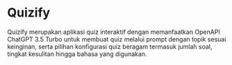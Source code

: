 # Quizify

Quizify merupakan aplikasi quiz interaktif dengan memanfaatkan OpenAPI ChatGPT 3.5 Turbo untuk membuat quiz melalui prompt dengan topik sesuai keinginan, serta pilihan konfigurasi quiz beragam termasuk jumlah soal, tingkat kesulitan hingga bahasa yang digunakan.
